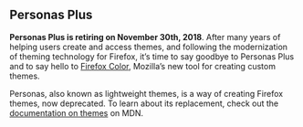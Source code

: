 Personas Plus
-------------

**Personas Plus is retiring on November 30th, 2018**. After many years of helping users create and access themes, and following the modernization of theming technology for Firefox, it’s time to say goodbye to Personas Plus and to say hello to [Firefox Color](https://color.firefox.com), Mozilla’s new tool for creating custom themes.

Personas, also known as lightweight themes, is a way of creating Firefox themes,
now deprecated. To learn about its replacement, check out the
[documentation on themes](https://developer.mozilla.org/en-US/docs/Mozilla/Add-ons/Themes/Theme_concepts)
on MDN.
